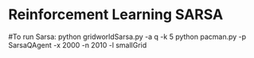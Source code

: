 # Reinforcement Learning SARSA
#To run Sarsa:
python gridworldSarsa.py -a q -k 5
python pacman.py -p SarsaQAgent -x 2000 -n 2010 -l smallGrid


